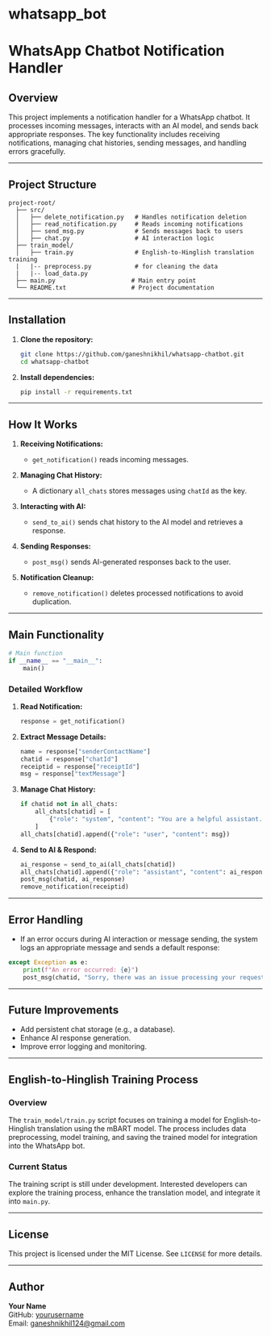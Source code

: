 # whatsapp_bot

# WhatsApp Chatbot Notification Handler

## Overview
This project implements a notification handler for a WhatsApp chatbot. It processes incoming messages, interacts with an AI model, and sends back appropriate responses. The key functionality includes receiving notifications, managing chat histories, sending messages, and handling errors gracefully.

---

## Project Structure

```
project-root/
  ├── src/
  │   ├── delete_notification.py   # Handles notification deletion
  │   ├── read_notification.py     # Reads incoming notifications
  │   ├── send_msg.py              # Sends messages back to users
  │   ├── chat.py                  # AI interaction logic
  ├── train_model/
  │   ├── train.py                 # English-to-Hinglish translation training
  |   |-- preprocess.py            # for cleaning the data
  |   |-- load_data.py
  ├── main.py                     # Main entry point
  └── README.txt                  # Project documentation
```

---

## Installation

1. **Clone the repository:**
   ```sh
   git clone https://github.com/ganeshnikhil/whatsapp-chatbot.git
   cd whatsapp-chatbot
   ```

2. **Install dependencies:**
   ```sh
   pip install -r requirements.txt
   ```

---

## How It Works

1. **Receiving Notifications:**
   - `get_notification()` reads incoming messages.

2. **Managing Chat History:**
   - A dictionary `all_chats` stores messages using `chatId` as the key.

3. **Interacting with AI:**
   - `send_to_ai()` sends chat history to the AI model and retrieves a response.

4. **Sending Responses:**
   - `post_msg()` sends AI-generated responses back to the user.

5. **Notification Cleanup:**
   - `remove_notification()` deletes processed notifications to avoid duplication.

---

## Main Functionality

```python
# Main function
if __name__ == "__main__":
    main()
```

### Detailed Workflow

1. **Read Notification:**
   ```python
   response = get_notification()
   ```

2. **Extract Message Details:**
   ```python
   name = response["senderContactName"]
   chatid = response["chatId"]
   receiptid = response["receiptId"]
   msg = response["textMessage"]
   ```

3. **Manage Chat History:**
   ```python
   if chatid not in all_chats:
       all_chats[chatid] = [
           {"role": "system", "content": "You are a helpful assistant..."}
       ]
   all_chats[chatid].append({"role": "user", "content": msg})
   ```

4. **Send to AI & Respond:**
   ```python
   ai_response = send_to_ai(all_chats[chatid])
   all_chats[chatid].append({"role": "assistant", "content": ai_response})
   post_msg(chatid, ai_response)
   remove_notification(receiptid)
   ```

---

## Error Handling
- If an error occurs during AI interaction or message sending, the system logs an appropriate message and sends a default response:

```python
except Exception as e:
    print(f"An error occurred: {e}")
    post_msg(chatid, "Sorry, there was an issue processing your request.")
```

---

## Future Improvements
- Add persistent chat storage (e.g., a database).
- Enhance AI response generation.
- Improve error logging and monitoring.

---

## English-to-Hinglish Training Process

### Overview
The `train_model/train.py` script focuses on training a model for English-to-Hinglish translation using the mBART model. The process includes data preprocessing, model training, and saving the trained model for integration into the WhatsApp bot.

### Current Status
The training script is still under development. Interested developers can explore the training process, enhance the translation model, and integrate it into `main.py`.

---

## License
This project is licensed under the MIT License. See `LICENSE` for more details.

---

## Author
**Your Name**  
GitHub: [yourusername](https://github.com/ganeshnikhil)  
Email: ganeshnikhil124@gmail.com

